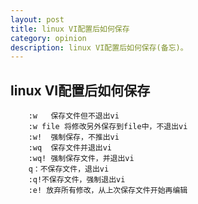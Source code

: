 ```yaml
---
layout: post
title: linux VI配置后如何保存
category: opinion
description: linux VI配置后如何保存(备忘)。
---
```


##									linux VI配置后如何保存

```linux
	:w   保存文件但不退出vi 
	:w file 将修改另外保存到file中，不退出vi 
	:w!  强制保存，不推出vi
	:wq  保存文件并退出vi 
	:wq! 强制保存文件，并退出vi
	q：不保存文件，退出vi
	:q!不保存文件，强制退出vi 
	:e! 放弃所有修改，从上次保存文件开始再编辑
```	



